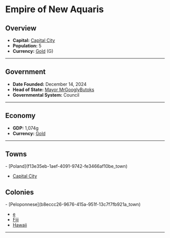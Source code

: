 <!--UNDEDITED FILE, remove this entire line if this file has been edited!-->
# <!--NAME-->Empire of New Aquaris<!--NAME-->

## Overview

- **Capital:** <!--CAPITAL_LINK-->[Capital City](1c1497d3-4b05-4e10-9be5-2e4b307772ac_town)<!--CAPITAL_LINK-->
- **Population:** <!--POPULATION-->5<!--POPULATION-->
- **Currency:** <!--CURRENCY_LINK-->[Gold](Gold_currency)<!--CURRENCY_LINK--> (<!--CURRENCY_ABV-->G<!--CURRENCY_ABV-->)

---

## Government

- **Date Founded:** <!--FOUNDED-->December 14, 2024<!--FOUNDED-->
- **Head of State:** <!--LEADER_TITLE_LINK-->[Mayor MrGooglyButoks](MrGooglyButoks_user)<!--LEADER_TITLE_LINK-->
- **Governmental System:** <!--GOVERNMENT-->Council<!--GOVERNMENT-->

---

## Economy

- **GDP:** <!--GDP-->1,074g<!--GDP-->
- **Currency:** <!--CURRENCY_LINK-->[Gold](Gold_currency)<!--CURRENCY_LINK-->

---

## Towns

<!--TOWNS-->- [Poland](f13e35eb-1aef-4091-9742-fe3466af10be_town)
- [Capital City](1c1497d3-4b05-4e10-9be5-2e4b307772ac_town)<!--TOWNS-->

## Colonies

<!--COLONIES-->- [Peloponnese](b8eccc26-9676-415a-951f-13c7f7fb921a_town)
- [e](0cf5028c-1854-40ce-a2c0-3dc9faca2405_town)
- [Fiji](5c030868-6da4-4d18-a7b1-23238a75b80f_town)
- [Hawaii](d97f2e2e-7d63-448a-8755-12483a65176f_town)<!--COLONIES-->

---